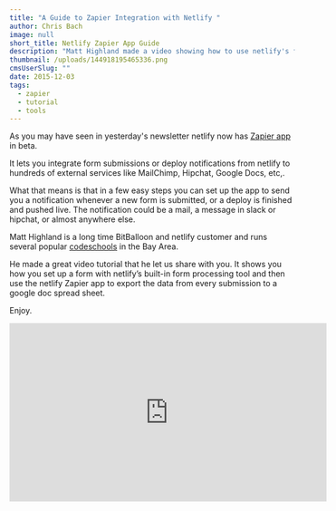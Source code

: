 ```yaml
---
title: "A Guide to Zapier Integration with Netlify "
author: Chris Bach
image: null
short_title: Netlify Zapier App Guide
description: "Matt Highland made a video showing how to use netlify's form processing and Zapier to automate all formsubmissions into google docs."
thumbnail: /uploads/144918195465336.png
cmsUserSlug: ""
date: 2015-12-03
tags:
  - zapier
  - tutorial
  - tools
---
```


As you may have seen in yesterday's newsletter netlify now has [Zapier app](https://zapier.com/developer/invite/27442/6c1b6a3bbcf86c07c0a0f7dfe2d0327c/) in beta.

It lets you integrate form submissions or deploy notifications from netlify to hundreds of external services like MailChimp, Hipchat, Google Docs, etc,.

What that means is that in a few easy steps you can set up the app to send you a notification whenever a new form is submitted, or a deploy is finished and pushed live. The notification could be a mail, a message in slack or hipchat, or almost anywhere else.

<!-- excerpt -->

Matt Highland is a long time BitBalloon and netlify customer and runs several popular [codeschools](https://www.hackingtons.com/) in the Bay Area.

He made a great video tutorial that he let us share with you. It shows you how you set up a form with netlify’s built-in form processing tool and then use the netlify Zapier app to export the data from every submission to a google doc spread sheet.

Enjoy.

<iframe width="560" height="315" src="https://www.youtube.com/embed/vrrsH9DblSY" frameborder="0" allowfullscreen></iframe>
